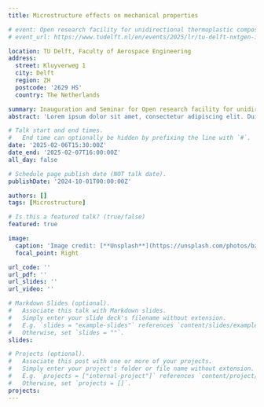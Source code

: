 ```yaml
---
title: Microstructure effects on mechanical properties

# event: Open research facility for unidirectional thermoplastic composites
# event_url: https://www.tudelft.nl/en/events/2025/lr/tu-delft-nxtgen-innovation-days

location: TU Delft, Faculty of Aerospace Engineering
address:
  street: Kluyverweg 1
  city: Delft
  region: ZH
  postcode: '2629 HS'
  country: The Netherlands

summary: Inauguration and Seminar for Open research facility for unidirectional thermoplastic composites
abstract: 'Lorem ipsum dolor sit amet, consectetur adipiscing elit. Duis posuere tellusac convallis placerat. Proin tincidunt magna sed ex sollicitudin condimentum. Sed ac faucibus dolor, scelerisque sollicitudin nisi. Cras purus urna, suscipit quis sapien eu, pulvinar tempor diam.'

# Talk start and end times.
#   End time can optionally be hidden by prefixing the line with `#`.
date: '2025-02-06T15:30:00Z'
date_end: '2025-02-07T16:00:00Z'
all_day: false

# Schedule page publish date (NOT talk date).
publishDate: '2024-10-01T00:00:00Z'

authors: []
tags: [Microstructure]

# Is this a featured talk? (true/false)
featured: true

image:
  caption: 'Image credit: [**Unsplash**](https://unsplash.com/photos/bzdhc5b3Bxs)'
  focal_point: Right

url_code: ''
url_pdf: ''
url_slides: ''
url_video: ''

# Markdown Slides (optional).
#   Associate this talk with Markdown slides.
#   Simply enter your slide deck's filename without extension.
#   E.g. `slides = "example-slides"` references `content/slides/example-slides.md`.
#   Otherwise, set `slides = ""`.
slides:

# Projects (optional).
#   Associate this post with one or more of your projects.
#   Simply enter your project's folder or file name without extension.
#   E.g. `projects = ["internal-project"]` references `content/project/deep-learning/index.md`.
#   Otherwise, set `projects = []`.
projects:
---
```


<!-- Slides can be added in a few ways:

- **Create** slides using Wowchemy's [_Slides_](https://docs.hugoblox.com/managing-content/#create-slides) feature and link using `slides` parameter in the front matter of the talk file
- **Upload** an existing slide deck to `static/` and link using `url_slides` parameter in the front matter of the talk file
- **Embed** your slides (e.g. Google Slides) or presentation video on this page using [shortcodes](https://docs.hugoblox.com/writing-markdown-latex/).

Further event details, including page elements such as image galleries, can be added to the body of this page. -->
